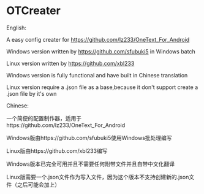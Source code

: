 # OTCreater
English:

A easy config creater for https://github.com/lz233/OneText_For_Android 

Windows version written by https://github.com/sfubuki5 in Windows batch 

Linux version written by https://github.com/xbl233 

Windows version is fully functional and have built in Chinese translation
 
Linux version require a .json file as a base,because it don't support create a .json file by it's own

Chinese:

一个简便的配置制作器，适用于https://github.com/lz233/OneText_For_Android 

Windows版由https://github.com/sfubuki5使用Windows批处理编写 

Linux版由https://github.com/xbl233编写 

Windows版本已完全可用并且不需要任何附带文件并且自带中文化翻译 

Linux版需要一个.json文件作为写入文件，因为这个版本不支持创建新的.json文件（之后可能会加上）

